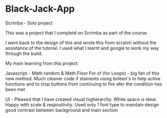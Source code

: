 # Black-Jack-App
Scrimba - Solo project

This was a project that I completd on Scrimba as part of the course. 

I went back to the design of this and wrote this from scratch without the assistance of the tutorial. I used what I learnt and google to work my way through the build.

My main learning from this project:

Javascript - 
  Math.random & Math.Floor
  For of (for Loops) - big fan of this new method. Much cleaner code
  if staments
  using boleen's to help active functions and to stop buttons from continuing to fire afer the condition has been met
  
 UI - 
   Pleased that I have created visual higherarchy. 
   White space is ideal.
   Happy with scale & respositivity.
   Used only 1 font type to maintain design
   good contrast between background and main section
 
 
